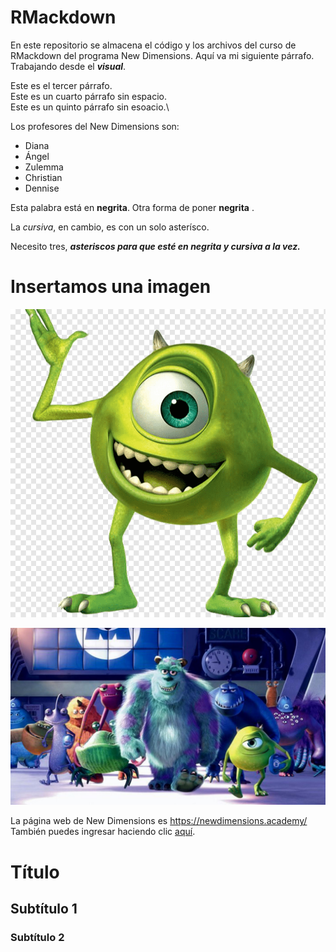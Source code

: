 # RMackdown

En este repositorio se almacena el código y los archivos del curso de RMackdown del programa New Dimensions. Aquí va mi siguiente párrafo. Trabajando desde el ***visual***.

Este es el tercer párrafo.\
Este es un cuarto párrafo sin espacio.\
Este es un quinto párrafo sin esoacio.\

Los profesores del New Dimensions son:

-   Diana
-   Ángel
-   Zulemma
-   Christian
-   Dennise

Esta palabra está en **negrita**. Otra forma de poner **negrita** .

La *cursiva*, en cambio, es con un solo asterísco.

Necesito tres, ***asteriscos para que esté en negrita y cursiva a la vez.***

# Insertamos una imagen

![](imagenes/monster.png)

![Película Favorita](imagenes/INC.jpg)

La página web de New Dimensions es <https://newdimensions.academy/>\
También puedes ingresar haciendo clic [aquí](https://newdimensions.academy/).

# Título

## Subtítulo 1

### Subtítulo 2


